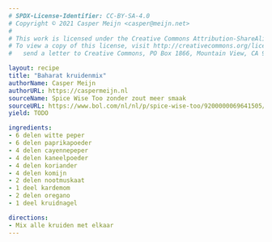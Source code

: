 ```yaml
---
# SPDX-License-Identifier: CC-BY-SA-4.0
# Copyright © 2021 Casper Meijn <casper@meijn.net>
# 
# This work is licensed under the Creative Commons Attribution-ShareAlike 4.0 International License. 
# To view a copy of this license, visit http://creativecommons.org/licenses/by-sa/4.0/ or 
#   send a letter to Creative Commons, PO Box 1866, Mountain View, CA 94042, USA.

layout: recipe
title: "Baharat kruidenmix"
authorName: Casper Meijn
authorURL: https://caspermeijn.nl
sourceName: Spice Wise Too zonder zout meer smaak
sourceURL: https://www.bol.com/nl/nl/p/spice-wise-too/9200000069641505/
yield: TODO

ingredients:
- 6 delen witte peper
- 6 delen paprikapoeder
- 4 delen cayennepeper
- 4 delen kaneelpoeder
- 4 delen koriander
- 4 delen komijn
- 2 delen nootmuskaat
- 1 deel kardemom
- 2 delen oregano
- 1 deel kruidnagel

directions:
- Mix alle kruiden met elkaar
---
```

